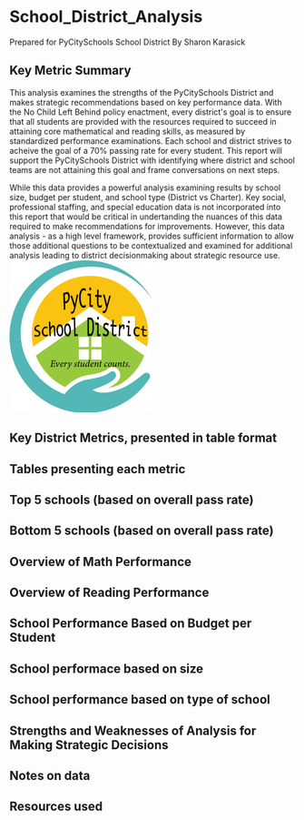 # School_District_Analysis
Prepared for PyCitySchools School District
By Sharon Karasick

## Key Metric Summary
This analysis examines the strengths of the PyCitySchools District and makes strategic recommendations based on key performance data. With the No Child Left Behind policy enactment, every district's goal is to ensure that all students are provided with the resources required to succeed in attaining core mathematical and reading skills, as measured by standardized performance examinations.  Each school and district strives to acheive the goal of a 70% passing rate for every student. This report will support the PyCitySchools District with identifying where district and school teams are not attaining this goal and frame conversations on next steps.

While this data provides a powerful analysis examining results by school size, budget per student, and school type (District vs Charter).  Key social, professional staffing, and special education data is not incorporated into this report that would be critical in undertanding the nuances of this data required to make recommendations for improvements. However, this data analysis - as a high level framework, provides sufficient information to allow those additional questions to be contextualized and examined for additional analysis leading to district decisionmaking about strategic resource use.  
![Add Logo](/PyCityPlay.png)

## Key District Metrics, presented in table format




## Tables presenting each metric

## Top 5 schools (based on overall pass rate)


## Bottom 5 schools (based on overall pass rate)


## Overview of Math Performance


## Overview of Reading Performance


## School Performance Based on Budget per Student


## School performace based on size


## School performance based on type of school


## Strengths and Weaknesses of Analysis for Making Strategic Decisions


## Notes on data



## Resources used




